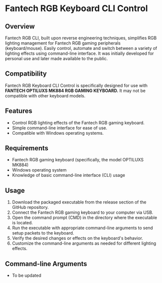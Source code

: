 # Fantech RGB Keyboard CLI Control

## Overview
Fantech RGB CLI, built upon reverse engineering techniques, simplifies RGB lighting management for Fantech RGB gaming peripherals (keyboard/mouse). Easily control, automate and switch between a variety of lighting effects using command-line interface. It was initially developed for personal use and later made available to the public.

## Compatibility
Fantech RGB Keyboard CLI Control is specifically designed for use with **FANTECH OPTILUXS MK884 RGB GAMING KEYBOARD.** It may not be compatible with other keyboard models.

## Features
- Control RGB lighting effects of the Fantech RGB gaming keyboard.
- Simple command-line interface for ease of use.
- Compatible with Windows operating systems.

## Requirements
- Fantech RGB gaming keyboard (specifically, the model OPTILUXS MK884)
- Windows operating system
- Knowledge of basic command-line interface (CLI) usage

## Usage
1. Download the packaged executable from the release section of the GitHub repository.
2. Connect the Fantech RGB gaming keyboard to your computer via USB.
3. Open the command prompt (CMD) in the directory where the executable is located.
4. Run the executable with appropriate command-line arguments to send setup packets to the keyboard.
5. Verify the desired changes or effects on the keyboard's behavior.
6. Customize the command-line arguments as needed for different lighting effects.

## Command-line Arguments
- To be updated

